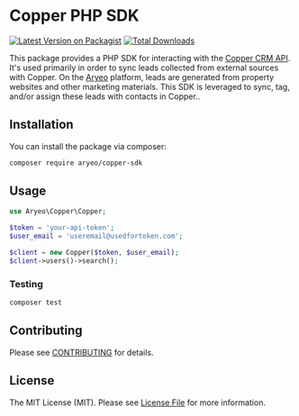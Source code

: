 # Copper PHP SDK

[![Latest Version on Packagist](https://img.shields.io/packagist/v/aryeo/copper-sdk.svg?style=flat-square)](https://packagist.org/packages/aryeo/copper-sdk)
[![Total Downloads](https://img.shields.io/packagist/dt/aryeo/copper-sdk.svg?style=flat-square)](https://packagist.org/packages/aryeo/copper-sdk)

This package provides a PHP SDK for interacting with the [Copper CRM API](https://developer.copper.com/index.html).
It's used primarily in order to sync leads collected from external sources with Copper. On the [Aryeo](https://www.aryeo.com/) platform, leads are generated from property websites and other marketing materials. This SDK is leveraged to sync, tag, and/or assign these leads with contacts in Copper..

## Installation

You can install the package via composer:

```bash
composer require aryeo/copper-sdk
```

## Usage

``` php
use Aryeo\Copper\Copper;

$token = 'your-api-token';
$user_email = 'useremail@usedfortoken.com';

$client = new Copper($token, $user_email);
$client->users()->search();
```

### Testing

``` bash
composer test
```

## Contributing

Please see [CONTRIBUTING](CONTRIBUTING.md) for details.

## License

The MIT License (MIT). Please see [License File](LICENSE.md) for more information.

